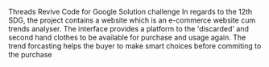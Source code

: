 Threads Revive Code for Google Solution challenge
In regards to the 12th SDG, the project contains a website which is an e-commerce website cum trends analyser. The interface provides a platform to the 'discarded'
and second hand clothes to be available for purchase and usage again.
The trend forcasting helps the buyer to make smart choices before commiting to the purchase
